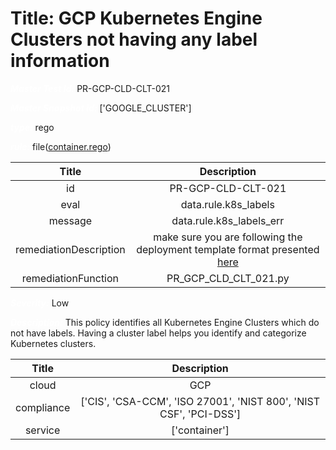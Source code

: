 



# Title: GCP Kubernetes Engine Clusters not having any label information


***<font color="white">Master Test Id:</font>*** PR-GCP-CLD-CLT-021

***<font color="white">Master Snapshot Id:</font>*** ['GOOGLE_CLUSTER']

***<font color="white">type:</font>*** rego

***<font color="white">rule:</font>*** file([container.rego])  
  
  
  
  

|Title|Description|
| :---: | :---: |
|id|PR-GCP-CLD-CLT-021|
|eval|data.rule.k8s_labels|
|message|data.rule.k8s_labels_err|
|remediationDescription|make sure you are following the deployment template format presented <a href='https://cloud.google.com/kubernetes-engine/docs/reference/rest/v1/projects.locations.clusters' target='_blank'>here</a>|
|remediationFunction|PR_GCP_CLD_CLT_021.py|


***<font color="white">Severity:</font>*** Low

***<font color="white">Description:</font>*** This policy identifies all Kubernetes Engine Clusters which do not have labels. Having a cluster label helps you identify and categorize Kubernetes clusters.  
  
  

|Title|Description|
| :---: | :---: |
|cloud|GCP|
|compliance|['CIS', 'CSA-CCM', 'ISO 27001', 'NIST 800', 'NIST CSF', 'PCI-DSS']|
|service|['container']|



[container.rego]: https://github.com/prancer-io/prancer-compliance-test/tree/master/google/cloud/container.rego
